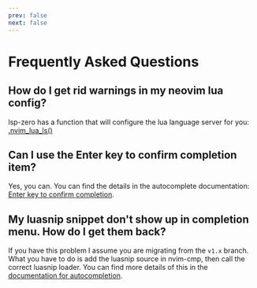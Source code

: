 ```yaml
---
prev: false
next: false
---
```


# Frequently Asked Questions

## How do I get rid warnings in my neovim lua config?

lsp-zero has a function that will configure the lua language server for you: [.nvim_lua_ls()](./reference/lua-api#nvim-lua-ls-opts)

## Can I use the Enter key to confirm completion item?

Yes, you can. You can find the details in the autocomplete documentation: [Enter key to confirm completion](./autocomplete#use-enter-to-confirm-completion).

## My luasnip snippet don't show up in completion menu. How do I get them back?

If you have this problem I assume you are migrating from the `v1.x` branch. What you have to do is add the luasnip source in nvim-cmp, then call the correct luasnip loader. You can find more details of this in the [documentation for autocompletion](./autocomplete#add-an-external-collection-of-snippets).

